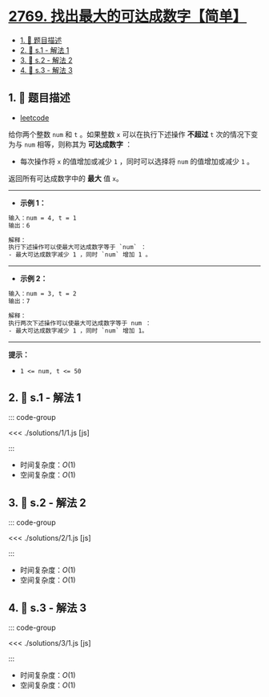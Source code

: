 # [2769. 找出最大的可达成数字【简单】](https://github.com/tnotesjs/TNotes.leetcode/tree/main/notes/2769.%20%E6%89%BE%E5%87%BA%E6%9C%80%E5%A4%A7%E7%9A%84%E5%8F%AF%E8%BE%BE%E6%88%90%E6%95%B0%E5%AD%97%E3%80%90%E7%AE%80%E5%8D%95%E3%80%91)

<!-- region:toc -->

- [1. 📝 题目描述](#1--题目描述)
- [2. 🎯 s.1 - 解法 1](#2--s1---解法-1)
- [3. 🎯 s.2 - 解法 2](#3--s2---解法-2)
- [4. 🎯 s.3 - 解法 3](#4--s3---解法-3)

<!-- endregion:toc -->

## 1. 📝 题目描述

- [leetcode](https://leetcode.cn/problems/find-the-maximum-achievable-number/)

给你两个整数 `num` 和 `t` 。如果整数 `x` 可以在执行下述操作 **不超过** `t` 次的情况下变为与 `num` 相等，则称其为 **可达成数字** ：

- 每次操作将 `x` 的值增加或减少 `1` ，同时可以选择将 `num` 的值增加或减少 `1` 。

返回所有可达成数字中的 **最大** 值 `x`。

---

- **示例 1：**

```txt
输入：num = 4, t = 1
输出：6

解释：
执行下述操作可以使最大可达成数字等于 `num` ：
- 最大可达成数字减少 1 ，同时 `num` 增加 1 。
```

---

- **示例 2：**

```txt
输入：num = 3, t = 2
输出：7

解释：
执行两次下述操作可以使最大可达成数字等于 num ：
- 最大可达成数字减少 1 ，同时 `num` 增加 1。
```

---

**提示：**

- `1 <= num, t <= 50`

## 2. 🎯 s.1 - 解法 1

::: code-group

<<< ./solutions/1/1.js [js]

:::

- 时间复杂度：$O(1)$
- 空间复杂度：$O(1)$

## 3. 🎯 s.2 - 解法 2

::: code-group

<<< ./solutions/2/1.js [js]

:::

- 时间复杂度：$O(1)$
- 空间复杂度：$O(1)$

## 4. 🎯 s.3 - 解法 3

::: code-group

<<< ./solutions/3/1.js [js]

:::

- 时间复杂度：$O(1)$
- 空间复杂度：$O(1)$
